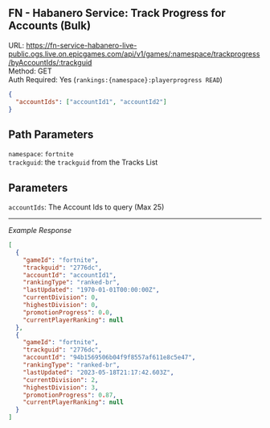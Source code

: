 ## FN - Habanero Service: Track Progress for Accounts (Bulk)

URL: https://fn-service-habanero-live-public.ogs.live.on.epicgames.com/api/v1/games/:namespace/trackprogress/byAccountIds/:trackguid \
Method: GET \
Auth Required: Yes (`rankings:{namespace}:playerprogress READ`)

```json
{
  "accountIds": ["accountId1", "accountId2"]
}
```

## Path Parameters

`namespace`: `fortnite` <br/>
`trackguid`: the `trackguid` from the Tracks List

## Parameters

`accountIds`: The Account Ids to query (Max 25)

---

_Example Response_

```json
[
  {
    "gameId": "fortnite",
    "trackguid": "2776dc",
    "accountId": "accountId1",
    "rankingType": "ranked-br",
    "lastUpdated": "1970-01-01T00:00:00Z",
    "currentDivision": 0,
    "highestDivision": 0,
    "promotionProgress": 0.0,
    "currentPlayerRanking": null
  },
  {
    "gameId": "fortnite",
    "trackguid": "2776dc",
    "accountId": "94b1569506b04f9f8557af611e8c5e47",
    "rankingType": "ranked-br",
    "lastUpdated": "2023-05-18T21:17:42.603Z",
    "currentDivision": 2,
    "highestDivision": 3,
    "promotionProgress": 0.87,
    "currentPlayerRanking": null
  }
]
```
